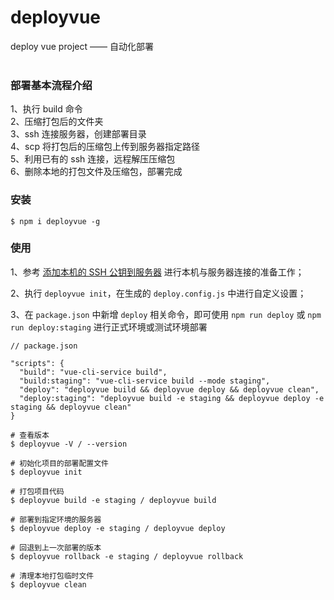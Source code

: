 # deployvue

deploy vue project —— 自动化部署<br><br>

### 部署基本流程介绍

1、执行 build 命令  
2、压缩打包后的文件夹  
3、ssh 连接服务器，创建部署目录  
4、scp 将打包后的压缩包上传到服务器指定路径  
5、利用已有的 ssh 连接，远程解压压缩包  
6、删除本地的打包文件及压缩包，部署完成  


### 安装

```
$ npm i deployvue -g
```


### 使用

1、参考 <a href="https://liuxianyu.cn/article/cent-os-base.html#%E4%BA%8C-%E6%B7%BB%E5%8A%A0%E6%9C%AC%E6%9C%BA%E7%9A%84-ssh-%E5%85%AC%E9%92%A5%E5%88%B0%E6%9C%8D%E5%8A%A1%E5%99%A8" target="_black">添加本机的 SSH 公钥到服务器</a> 进行本机与服务器连接的准备工作；

2、执行 `deployvue init`，在生成的 `deploy.config.js` 中进行自定义设置；

3、在 `package.json` 中新增 `deploy` 相关命令，即可使用 `npm run deploy` 或 `npm run deploy:staging` 进行正式环境或测试环境部署
```
// package.json

"scripts": {
  "build": "vue-cli-service build",
  "build:staging": "vue-cli-service build --mode staging",
  "deploy": "deployvue build && deployvue deploy && deployvue clean",
  "deploy:staging": "deployvue build -e staging && deployvue deploy -e staging && deployvue clean"
}
```

```
# 查看版本
$ deployvue -V / --version

# 初始化项目的部署配置文件
$ deployvue init

# 打包项目代码
$ deployvue build -e staging / deployvue build

# 部署到指定环境的服务器
$ deployvue deploy -e staging / deployvue deploy

# 回退到上一次部署的版本
$ deployvue rollback -e staging / deployvue rollback

# 清理本地打包临时文件
$ deployvue clean
```
